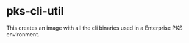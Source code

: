 # pks-cli-util
This creates an image with all the cli binaries used in a Enterprise PKS environment.
